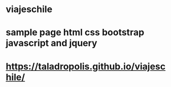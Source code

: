 # viajeschile

# sample page html css bootstrap javascript and jquery

# https://taladropolis.github.io/viajeschile/